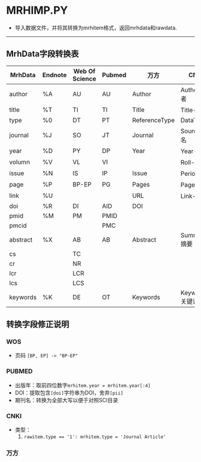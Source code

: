 # **MRHIMP.PY**

* 导入数据文件，并将其转换为mrhitem格式，返回mrhdata和rawdata.

---

## **MrhData字段转换表**

|MrhData|Endnote|Web Of Science|Pubmed|万方|CNKI|
|-|-|-|-|-|-|
|author|%A|AU|AU|Author|Author-作者|
|title|%T|TI|TI|Title|Title-题名|
|type|%0|DT|PT|ReferenceType|DataType|
|journal|%J|SO|JT|Journal|Source-刊名|
|year|%D|PY|DP|Year|Year-年|
|volumn|%V|VL|VI||Roll-卷|
|issue|%N|IS|IP|Issue|Period-期|
|page|%P|BP-EP|PG|Pages|Page-页码|
|link|%U|||URL|Link-链接|
|doi|%R|DI|AID|DOI||
|pmid|%M|PM|PMID|||
|pmcid|||PMC|||
|abstract|%X|AB|AB|Abstract|Summary-摘要|
|cs||TC||||
|cr||NR||||
|lcr||LCR||||
|lcs||LCS||||
|keywords|%K|DE|OT|Keywords|Keyword-关键词|

## **转换字段修正说明**

### **WOS**

* 页码 `[BP, EP] -> "BP-EP"`

### **PUBMED**

* 出版年：取前四位数字`mrhitem.year = mrhitem.year[:4]`
* DOI：提取包含`[doi]`字符串为DOI，舍弃`[pii]`
* 期刊名：转换为全部大写以便于对照SCI目录

### **CNKI**

* 类型：
    1. `rawitem.type == '1': mrhitem.type = 'Journal Article'`

### **万方**
